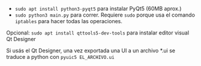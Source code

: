 - `sudo apt install python3-pyqt5` para instalar PyQt5 (60MB aprox.)
- `sudo python3 main.py` para correr.
Requiere `sudo` porque usa el comando `iptables` para hacer todas las operaciones.

Opcional: `sudo apt install qttools5-dev-tools` para instalar editor visual Qt Designer

Si usás el Qt Designer, una vez exportada una UI a un archivo *.ui
se traduce a python con `pyuic5 EL_ARCHIVO.ui`

